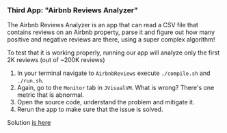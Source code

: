 ### Third App: "Airbnb Reviews Analyzer"
The Airbnb Reviews Analyzer is an app that can read a CSV file that contains reviews on an Airbnb property, parse it
and figure out how many positive and negative reviews are there, using a super complex algorithm! 

To test that it is working properly, running our app will analyze only the first 2K reviews (out of ~200K reviews)

1. In your terminal navigate to `AirbnbReviews` execute `./compile.sh` and `./run.sh`. 
2. Again, go to the `Monitor` tab in `JVisualVM`. What is wrong? There's one metric that is abnormal.
3. Open the source code, understand the problem and mitigate it. 
4. Rerun the app to make sure that the issue is solved.

Solution [is here](solution/Solution.md)